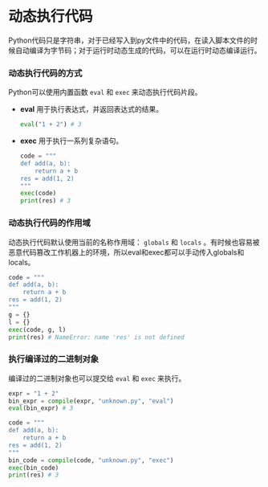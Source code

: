 动态执行代码
================================================================================

Python代码只是字符串，对于已经写入到py文件中的代码，在读入脚本文件的时候自动编译为字节码；对于运行时动态生成的代码，可以在运行时动态编译运行。


### 动态执行代码的方式

Python可以使用内置函数 `eval` 和 `exec` 来动态执行代码片段。

* __eval__ 用于执行表达式，并返回表达式的结果。

  ```python
  eval("1 + 2") # 3
  ```

* __exec__ 用于执行一系列复杂语句。

  ```python
  code = """
  def add(a, b):
      return a + b
  res = add(1, 2)
  """
  exec(code)
  print(res) # 3
  ```

### 动态执行代码的作用域

动态执行代码默认使用当前的名称作用域： `globals` 和 `locals` 。有时候也容易被恶意代码篡改工作机器上的环境，所以eval和exec都可以手动传入globals和locals。

```python
code = """
def add(a, b):
    return a + b
res = add(1, 2)
"""
g = {}
l = {}
exec(code, g, l)
print(res) # NameError: name 'res' is not defined
```

### 执行编译过的二进制对象

编译过的二进制对象也可以提交给 `eval` 和 `exec` 来执行。

```python
expr = "1 + 2"
bin_expr = compile(expr, "unknown.py", "eval")
eval(bin_expr) # 3

code = """
def add(a, b):
    return a + b
res = add(1, 2)
"""
bin_code = compile(code, "unknown.py", "exec")
exec(bin_code)
print(res) # 3
```
